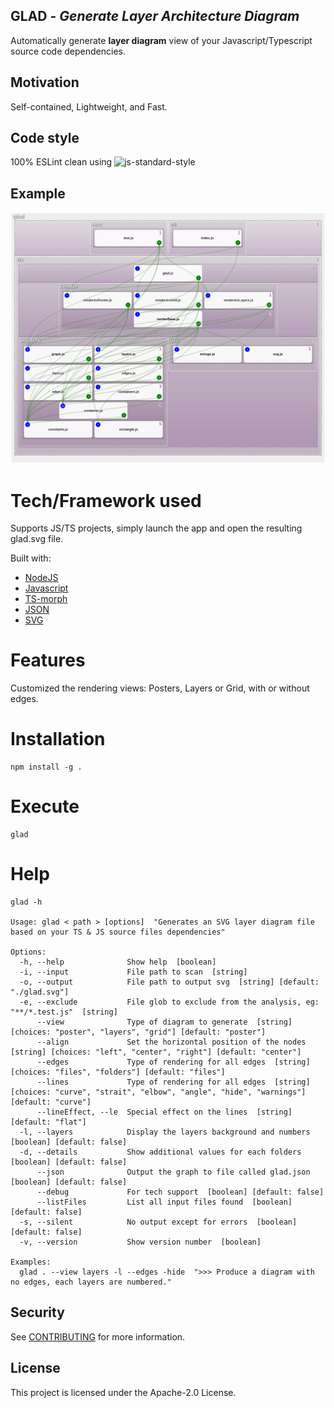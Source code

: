 ## GLAD - *Generate Layer Architecture Diagram*

Automatically generate **layer diagram** view of your Javascript/Typescript source code dependencies.

## Motivation

Self-contained, Lightweight, and Fast.

## Code style

100% ESLint clean
using ![js-standard-style](https://img.shields.io/badge/code%20style-standard-brightgreen.svg?style=flat)

## Example

![example](https://github.com/amzn/glad/blob/main/glad.svg)

# Tech/Framework used

Supports JS/TS projects, simply launch the app and open the resulting glad.svg file.

Built with:

- [NodeJS](https://nodejs.org/)
- [Javascript](https://en.wikipedia.org/wiki/JavaScript)
- [TS-morph](https://ts-morph.com/)
- [JSON](https://en.wikipedia.org/wiki/JSON)
- [SVG](https://en.wikipedia.org/wiki/Scalable_Vector_Graphics)

# Features

Customized the rendering views: Posters, Layers or Grid, with or without edges.

# Installation
```
npm install -g .
```

# Execute
```
glad
```

# Help
```
glad -h

Usage: glad < path > [options]  "Generates an SVG layer diagram file based on your TS & JS source files dependencies"

Options:
  -h, --help              Show help  [boolean]
  -i, --input             File path to scan  [string]
  -o, --output            File path to output svg  [string] [default: "./glad.svg"]
  -e, --exclude           File glob to exclude from the analysis, eg: "**/*.test.js"  [string]
      --view              Type of diagram to generate  [string] [choices: "poster", "layers", "grid"] [default: "poster"]
      --align             Set the horizontal position of the nodes  [string] [choices: "left", "center", "right"] [default: "center"]
      --edges             Type of rendering for all edges  [string] [choices: "files", "folders"] [default: "files"]
      --lines             Type of rendering for all edges  [string] [choices: "curve", "strait", "elbow", "angle", "hide", "warnings"] [default: "curve"]
      --lineEffect, --le  Special effect on the lines  [string] [default: "flat"]
  -l, --layers            Display the layers background and numbers  [boolean] [default: false]
  -d, --details           Show additional values for each folders  [boolean] [default: false]
      --json              Output the graph to file called glad.json  [boolean] [default: false]
      --debug             For tech support  [boolean] [default: false]
      --listFiles         List all input files found  [boolean] [default: false]
  -s, --silent            No output except for errors  [boolean] [default: false]
  -v, --version           Show version number  [boolean]

Examples:
  glad . --view layers -l --edges -hide  ">>> Produce a diagram with no edges, each layers are numbered."
```

## Security

See [CONTRIBUTING](CONTRIBUTING.md#security-issue-notifications) for more information.

## License

This project is licensed under the Apache-2.0 License.
